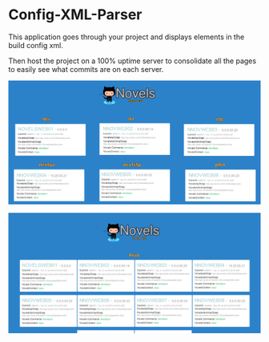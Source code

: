 # Config-XML-Parser
This application goes through your project and displays elements in the build config xml.

Then host the project on a 100% uptime server to consolidate all the pages to easily see what commits are
on each server.

![Picture](https://github.com/codeNovels/Config-XML-Parser/blob/master/qaserverlist.png)

![Picture](https://github.com/codeNovels/Config-XML-Parser/blob/master/novelsserverlist.PNG)  

 
